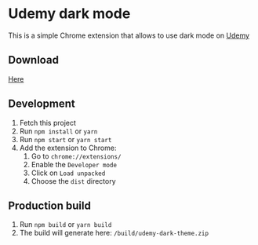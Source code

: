# Udemy dark mode

This is a simple Chrome extension that allows to use dark mode on [Udemy](https://www.udemy.com/)

## Download

[Here](https://chrome.google.com/webstore/detail/udemy-dark-theme/mnloceeicbhfhinjcnfieonmpindkmpb)

## Development

1. Fetch this project
2. Run `npm install` or `yarn`
3. Run `npm start` or `yarn start`
4. Add the extension to Chrome:
   1. Go to `chrome://extensions/`
   2. Enable the `Developer mode`
   3. Click on `Load unpacked`
   4. Choose the `dist` directory

## Production build

1. Run `npm build` or `yarn build`
2. The build will generate here: `/build/udemy-dark-theme.zip`
